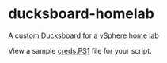 ducksboard-homelab
==================

A custom Ducksboard for a vSphere home lab

View a sample [creds.PS1](https://github.com/WahlNetwork/ducksboard-homelab/blob/21abfeab1b2e9e6a3c9c6b0b02b9a248107ddfc8/creds.ps1) file for your script.
